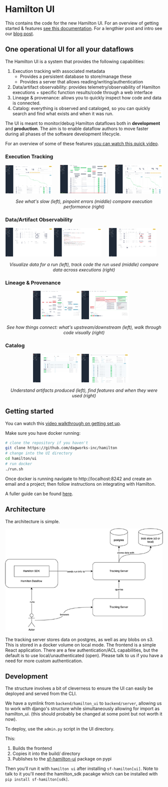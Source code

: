 # Hamilton UI

This contains the code for the new Hamilton UI. For an overview of getting started & features
[see this documentation](https://hamilton.dagworks.io/en/latest/concepts/ui). For a lengthier post and intro see our [blog post](https://blog.dagworks.io/p/hamilton-ui-streamlining-metadata).

## One operational UI for all your dataflows

The Hamilton UI is a system that provides the following capabilities:

1. Execution tracking with associated metadata
   * Provides a persistent database to store/manage these
   * Provides a server that allows reading/writing/authentication
2. Data/artifact observability: provides telemetry/observability of Hamilton executions + specific function results/code through a web interface
3. Lineage & provenance: allows you to quickly inspect how code and data is connected.
4. Catalog: everything is observed and cataloged, so you can quickly search and find what exists and when it was run.

The UI is meant to monitor/debug Hamilton dataflows both in **development** and **production**. The aim is to enable
dataflow authors to move faster during all phases of the software development lifecycle.

For an overview of some of these features [you can watch this quick video](https://youtu.be/0VIVSeN7Ij8?si=maeV0zdzTPSqUl1N).

### Execution Tracking

<p align="center">
  <img src="./screenshots/execution_waterfall_view.png" alt="Description1" width="30%" style="margin-right: 20px;"/>
  <img src="./screenshots/execution_graph_error.png" alt="Description2" width="30%" style="margin-right: 20px;"/>
  <img src="./screenshots/execution_comparison_waterfall.png" alt="Description3" width="30%"/>
</p>
<p align="center">
  <em>See what's slow (left), pinpoint errors (middle) compare execution performance (right)</em>
</p>

### Data/Artifact Observability

<p align="center">
  <img src="./screenshots/execution_data_view.png" alt="Description3" width="30%"/>
  <img src="./screenshots/execution_code_view.png" alt="Description2" width="30%" style="margin-right: 20px;"/>
  <img src="./screenshots/execution_data_comparison.png" alt="Description1" width="30%" style="margin-right: 20px;"/>
</p>
<p align="center">
  <em>Visualize data for a run (left), track code the run used (middle) compare data across executions (right)</em>
</p>

### Lineage & Provenance

<p align="center">
  <img src="./screenshots/lineage_view.png" alt="Description3" width="30%"/>
  <img src="./screenshots/lineage_code_view_grouped_by_module.png" alt="Description2" width="30%" style="margin-right: 20px;"/>
</p>
<p align="center">
  <em>See how things connect: what's upstream/downstream (left), walk through code visually (right) </em>
</p>

### Catalog

<p align="center">
  <img src="./screenshots/catalog_artifact.png" alt="Description3" width="30%"/>
  <img src="./screenshots/catalog_transform.png" alt="Description2" width="30%" style="margin-right: 20px;"/>
</p>
<p align="center">
  <em>Understand artifacts produced (left), find features and when they were used (right) </em>
</p>

## Getting started

You can watch this [video walkthrough on getting set up](https://youtu.be/DPfxlTwaNsM).

Make sure you have docker running:
```bash
# clone the repository if you haven't
git clone https://github.com/dagworks-inc/hamilton
# change into the UI directory
cd hamilton/ui
# run docker
./run.sh
```
Once docker is running navigate to http://localhost:8242 and create an email and a project; then follow
instructions on integrating with Hamilton.

A fuller guide can be found [here](https://hamilton.dagworks.io/en/latest/concepts/ui).

## Architecture

The architecture is simple.

![architecture-diagram](./hamilton-ui-architecture.png)

The tracking server stores data on postgres, as well as any blobs on s3. This is stored in a docker volume
on local mode. The frontend is a simple React application. There are a few authentication/ACL capabilities,
but the default is to use local/unauthenticated (open). Please talk to us if you have a need for more custom authentication.


## Development

The structure involves a bit of cleverness to ensure the UI can easily be deployed and served from the CLI.

We have a symlink from `backend/hamilton_ui` to `backend/server`, allowing us to work with django's structure
while simultaneously allowing for import as hamilton_ui. (this should probably be changed at some point but not worth it now).

To deploy, use the `admin.py` script in the UI directory.

This:

1. Builds the frontend
2. Copies it into the build/ directory
3. Publishes to the [sf-hamilton-ui](https://pypi.org/project/sf-hamilton-ui/) package on pypi

Then you'll run it with `hamilton ui` after installing `sf-hamilton[ui]`. Note to
talk to it you'll need the hamilton_sdk pacakge which can be installed with `pip install sf-hamilton[sdk]`.
